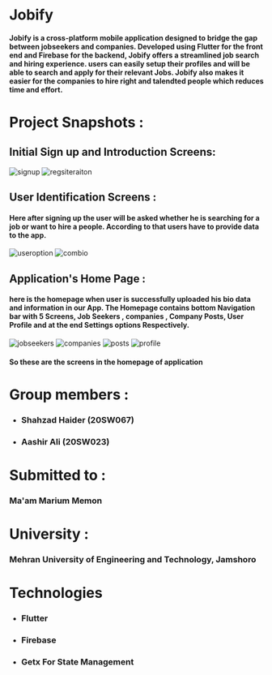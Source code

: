 # Jobify 
#### Jobify is a cross-platform mobile application designed to bridge the gap between jobseekers and companies. Developed using Flutter for the front end and Firebase for the backend, Jobify offers a streamlined job search and hiring experience. users can easily setup their profiles and will be able to search and apply for their relevant Jobs. Jobify also makes it easier for the companies to hire right and talendted people which reduces time and effort.

# Project Snapshots :

## Initial Sign up and Introduction Screens:
![signup](https://github.com/shahzadmari/DSA_Lab/assets/92587193/48b25c28-f916-454a-9fed-2701096a11c9) 
![regsiteraiton](https://github.com/shahzadmari/DSA_Lab/assets/92587193/d986891a-72da-4e83-9e40-f0cc04e21cab)

## User Identification Screens :
#### Here after signing up the user will be asked whether he is searching for a job or want to hire a people. According to that users have to provide data to the app.
![useroption](https://github.com/shahzadmari/Jobify/assets/92587193/0677c962-9681-44bc-a85b-22915bea8d7e)
![combio](https://github.com/shahzadmari/DSA_Lab/assets/92587193/611002c7-1c38-402e-bfbd-0e9e892f75be)

## Application's Home Page :
#### here is the homepage when user is successfully uploaded his bio data and information in our App. The Homepage contains bottom Navigation bar with 5 Screens, Job Seekers , companies , Company Posts, User Profile and at the end Settings options Respectively.
![jobseekers](https://github.com/shahzadmari/DSA_Lab/assets/92587193/9b942052-df64-482f-a003-802bd9dc4217)
![companies](https://github.com/shahzadmari/DSA_Lab/assets/92587193/f740b85d-5eb4-41f5-b931-99dd835fac71)
![posts](https://github.com/shahzadmari/DSA_Lab/assets/92587193/4371b952-e680-4c93-8c89-ee8639960d2b)
![profile](https://github.com/shahzadmari/DSA_Lab/assets/92587193/228b1148-00b9-449f-8f2d-cc1f21d9a9e2)

#### So these are the screens in the homepage of application 


# Group members :
- ### Shahzad Haider (20SW067)
- ### Aashir Ali (20SW023)

# Submitted to :
  ### Ma'am Marium Memon

 # University :
 ### Mehran University of Engineering and Technology, Jamshoro

# Technologies 
- ### Flutter 
- ### Firebase
- ### Getx For State Management
 
